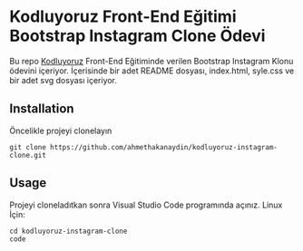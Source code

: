 # Kodluyoruz Front-End Eğitimi Bootstrap Instagram Clone Ödevi
Bu repo [Kodluyoruz](https://kodluyoruz.org) Front-End Eğitiminde verilen Bootstrap Instagram Klonu ödevini içeriyor. İçerisinde bir adet README dosyası, index.html, syle.css ve bir adet svg dosyası içeriyor.

## Installation
Öncelikle projeyi clonelayın

```
git clone https://github.com/ahmethakanaydin/kodluyoruz-instagram-clone.git
```

## Usage
Projeyi cloneladıtkan sonra Visual Studio Code programında açınız.
Linux İçin:

```
cd kodluyoruz-instagram-clone
code
```
